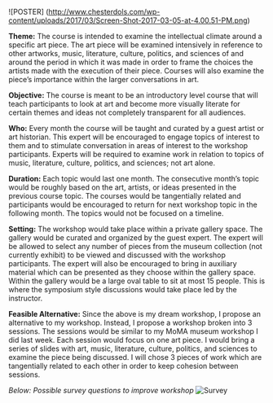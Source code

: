 ![POSTER] (http://www.chesterdols.com/wp-content/uploads/2017/03/Screen-Shot-2017-03-05-at-4.00.51-PM.png)

**Theme:**  The course is intended to examine the intellectual climate around a specific art piece.  The art piece will be examined intensively in reference to other artworks, music, literature, culture, politics, and sciences of and around the period in which it was made in order to frame the choices the artists made with the execution of their piece.  Courses will also examine the piece’s importance within the larger conversations in art.

**Objective:** The course is meant to be an introductory level course that will teach participants to look at art and become more visually literate for certain themes and ideas not completely transparent for all audiences.

**Who:** Every month the course will be taught and curated by a guest artist or art historian.  This expert will be encouraged to engage topics of interest to them and to stimulate conversation in areas of interest to the workshop participants.  Experts will be required to examine work in relation to topics of music, literature, culture, politics, and sciences; not art alone.

**Duration:** Each topic would last one month.  The consecutive month’s topic would be roughly based on the art, artists, or ideas presented in the previous course topic.  The courses would be tangentially related and participants would be encouraged to return for next workshop topic in the following month.  The topics would not be focused on a timeline.

**Setting:** The workshop would take place within a private gallery space.  The gallery would be curated and organized by the guest expert.  The expert will be allowed to select any number of pieces from the museum collection (not currently exhibit) to be viewed and discussed with the workshop participants.  The expert will also be encouraged to bring in auxiliary material which can be presented as they choose within the gallery space.  Within the gallery would be a large oval table to sit at most 15 people.  This is where the symposium style discussions would take place led by the instructor.

**Feasible Alternative:**  Since the above is my dream workshop, I propose an alternative to my workshop.  Instead, I propose a workshop broken into 3 sessions.   The sessions would be similar to my MoMA museum workshop I did last week.  Each session would focus on one art piece.  I would bring a series of slides with art, music, literature, culture, politics, and sciences to examine the piece being discussed.  I will chose 3 pieces of work which are tangentially related to each other in order to keep cohesion between sessions.

*Below: Possible survey questions to improve workshop*
![Survey](http://www.chesterdols.com/wp-content/uploads/2017/03/Screen-Shot-2017-03-05-at-4.17.31-PM.png)
